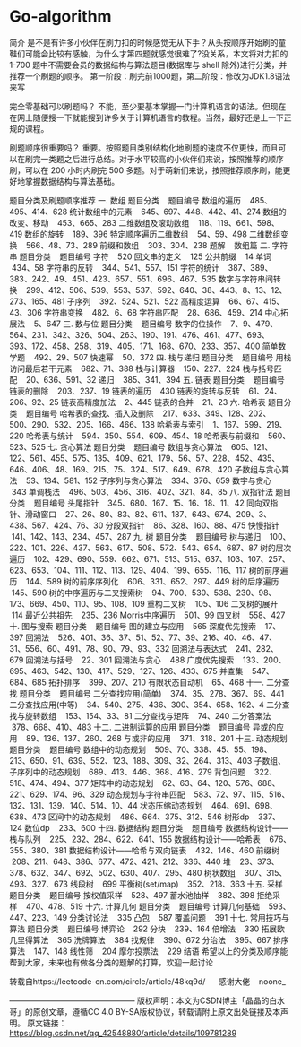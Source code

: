# Go-algorithm
简介
是不是有许多小伙伴在刷力扣的时候感觉无从下手？从头按顺序开始刷的童鞋们可能会比较有感触，为什么才第四题就感觉很难了?没关系，本文将对力扣的 1-700 题中不需要会员的数据结构与算法题目(数据库与 shell 除外)进行分类，并推荐一个刷题的顺序。
第一阶段：刷完前1000题，第二阶段：修改为JDK1.8语法来写

完全零基础可以刷题吗？
不能，至少要基本掌握一门计算机语言的语法。但现在在网上随便搜一下就能搜到许多关于计算机语言的教程。当然，最好还是上一下正规的课程。

刷题顺序很重要吗？
重要。按照题目类别结构化地刷题的速度不仅更快，而且可以在刷完一类题之后进行总结。对于水平较高的小伙伴们来说，按照推荐的顺序刷，可以在 200 小时内刷完 500 多题。对于萌新们来说，按照推荐顺序刷，能更好地掌握数据结构与算法基础。

题目分类及刷题顺序推荐
一. 数组
题目分类    题目编号
数组的遍历    485、495、414、628
统计数组中的元素    645、697、448、442、41、274
数组的改变、移动    453、665、283
二维数组及滚动数组    118、119、661、598、419
数组的旋转    189、396
特定顺序遍历二维数组    54、59、498
二维数组变换    566、48、73、289
前缀和数组    303、304、238
题解    数组篇
二. 字符串
题目分类    题目编号
字符    520
回文串的定义    125
公共前缀    14
单词    434、58
字符串的反转    344、541、557、151
字符的统计    387、389、383、242、49、451、423、657、551、696、467、535
数字与字符串间转换    299、412、506、539、553、537、592、640、38、443、8、13、12、273、165、481
子序列    392、524、521、522
高精度运算    66、67、415、43、306
字符串变换    482、6、68
字符串匹配    28、686、459、214
中心拓展法    5、647
三. 数与位
题目分类    题目编号
数字的位操作    7、9、479、564、231、342、326、504、263、190、191、476、461、477、693、393、172、458、258、319、405、171、168、670、233、357、400
简单数学题    492、29、507
快速幂    50、372
四. 栈与递归
题目分类    题目编号
用栈访问最后若干元素    682、71、388
栈与计算器    150、227、224
栈与括号匹配    20、636、591、32
递归    385、341、394
五. 链表
题目分类    题目编号
链表的删除    203、237、19
链表的遍历    430
链表的旋转与反转    61、24、206、92、25
链表高精度加法    2、445
链表的合并    21、23
六. 哈希表
题目分类    题目编号
哈希表的查找、插入及删除    217、633、349、128、202、500、290、532、205、166、466、138
哈希表与索引    1、167、599、219、220
哈希表与统计    594、350、554、609、454、18
哈希表与前缀和    560、523、525
七. 贪心算法
题目分类    题目编号
数组与贪心算法    605、121、122、561、455、575、135、409、621、179、56、57、228、452、435、646、406、48、169、215、75、324、517、649、678、420
子数组与贪心算法    53、134、581、152
子序列与贪心算法    334、376、659
数字与贪心    343
单调栈法    496、503、456、316、402、321、84、85
八. 双指针法
题目分类    题目编号
头尾指针    345、680、167、15、16、18、11、42
同向双指针、滑动窗口    27、26、80、83、82、611、187、643、674、209、3、438、567、424、76、30
分段双指针    86、328、160、88、475
快慢指针    141、142、143、234、457、287
九. 树
题目分类    题目编号
树与递归    100、222、101、226、437、563、617、508、572、543、654、687、87
树的层次遍历    102、429、690、559、662、671、513、515、637、103、107、257、623、653、104、111、112、113、129、404、199、655、116、117
树的前序遍历    144、589
树的前序序列化    606、331、652、297、449
树的后序遍历    145、590
树的中序遍历与二叉搜索树    94、700、530、538、230、98、173、669、450、110、95、108、109
重构二叉树    105、106
二叉树的展开    114
最近公共祖先    235、236
Morris中序遍历    501、99
四叉树    558、427
十. 图与搜索
题目分类    题目编号
图的建立与应用    565
深度优先搜索    17、397
回溯法    526、401、36、37、51、52、77、39、216、40、46、47、31、556、60、491、78、90、79、93、332
回溯法与表达式    241、282、679
回溯法与括号    22、301
回溯法与贪心    488
广度优先搜索    133、200、695、463、542、130、417、529、127、126、433、675
并查集    547、684、685
拓扑排序    399、207、210
有限状态自动机    65、468
十一. 二分查找
题目分类    题目编号
二分查找应用(简单)    374、35、278、367、69、441
二分查找应用(中等)    34、540、275、436、300、354、658、162、4
二分查找与旋转数组    153、154、33、81
二分查找与矩阵    74、240
二分答案法    378、668、410、483
十二. 二进制运算的应用
题目分类    题目编号
异或的应用    89、136、137、260、268
与或非的应用    371、318、201
十三. 动态规划
题目分类    题目编号
数组中的动态规划    509、70、338、45、55、198、213、650、91、639、552、123、188、309、32、264、313、403
子数组、子序列中的动态规划    689、413、446、368、416、279
背包问题    322、518、474、494、377
矩阵中的动态规划    62、63、64、120、576、688、221、629、174、96、329
动态规划与字符串匹配    583、72、97、115、516、132、131、139、140、514、10、44
状态压缩动态规划    464、691、698、638、473
区间中的动态规划    486、664、375、312、546
树形dp    337、124
数位dp    233、600
十四. 数据结构
题目分类    题目编号
数据结构设计——栈与队列    225、232、284、622、641、155
数据结构设计——哈希表    676、355、380、381
数据结构设计——哈希与双向链表    432、146、460
前缀树    208、211、648、386、677、472、421、212、336、440
堆    23、373、378、632、347、692、502、630、407、295、480
树状数组    307、315、493、327、673
线段树    699
平衡树(set/map)    352、218、363
十五. 采样
题目分类    题目编号
按权值采样    528、497
蓄水池抽样    382、398
拒绝采样    470、478、519
十六. 计算几何
题目分类    题目编号
计算几何基础    593、447、223、149
分类讨论法    335
凸包    587
覆盖问题    391
十七. 常用技巧与算法
题目分类    题目编号
博弈论    292
分块    239、164
倍增法    330
拓展欧几里得算法    365
洗牌算法    384
找规律    390、672
分治法    395、667
排序算法    147、148
线性筛    204
摩尔投票法    229
结语
希望以上的分类及顺序能帮到大家，未来也有做各分类的题解的打算，欢迎一起讨论

转载自https://leetcode-cn.com/circle/article/48kq9d/      感谢大佬    noone_

————————————————
版权声明：本文为CSDN博主「晶晶的白水哥」的原创文章，遵循CC 4.0 BY-SA版权协议，转载请附上原文出处链接及本声明。
原文链接：https://blog.csdn.net/qq_42548880/article/details/109781289
